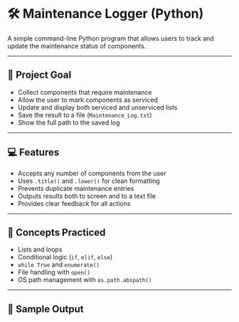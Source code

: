 # 🛠️ Maintenance Logger (Python)

A simple command-line Python program that allows users to track and update the maintenance status of components.

---

## 📌 Project Goal

- Collect components that require maintenance
- Allow the user to mark components as serviced
- Update and display both serviced and unserviced lists
- Save the result to a file (`Maintenance_Log.txt`)
- Show the full path to the saved log

---

## 💻 Features

- Accepts any number of components from the user
- Uses `.title()` and `.lower()` for clean formatting
- Prevents duplicate maintenance entries
- Outputs results both to screen and to a text file
- Provides clear feedback for all actions

---

## 🧠 Concepts Practiced

- Lists and loops
- Conditional logic (`if`, `elif`, `else`)
- `while True` and `enumerate()`
- File handling with `open()`
- OS path management with `os.path.abspath()`

---

## 🏁 Sample Output

